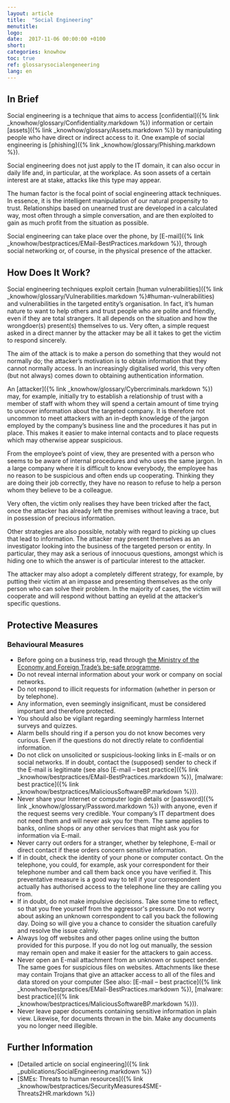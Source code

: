 ```yaml
---
layout: article
title:  "Social Engineering"
menutitle:
logo:
date:  2017-11-06 00:00:00 +0100
short:
categories: knowhow
toc: true
ref: glossarysocialengeneering
lang: en
---
```

## In Brief
Social engineering is a technique that aims to access [confidential]({% link _knowhow/glossary/Confidentiality.markdown %}) information or certain [assets]({% link _knowhow/glossary/Assets.markdown %}) by manipulating people who have direct or indirect access to it. One example of social engineering is [phishing]({% link _knowhow/glossary/Phishing.markdown %}).

Social engineering does not just apply to the IT domain, it can also occur in daily life and, in particular, at the workplace. As soon assets of a certain interest are at stake, attacks like this type may appear.

The human factor is the focal point of social engineering attack techniques. In essence, it is the intelligent manipulation of our natural propensity to trust. Relationships based on unearned trust are developed in a calculated way, most often through a simple conversation, and are then exploited to gain as much profit from the situation as possible.

Social engineering can take place over the phone, by [E-mail]({% link _knowhow/bestpractices/EMail-BestPractices.markdown %}), through social networking or, of course, in the physical presence of the attacker.

## How Does It Work?
Social engineering techniques exploit certain [human vulnerabilities]({% link _knowhow/glossary/Vulnerabilities.markdown %}#human-vulnerabilities) and vulnerabilities in the targeted entity’s organisation. In fact, it’s human nature to want to help others and trust people who are polite and friendly, even if they are total strangers. It all depends on the situation and how the wrongdoer(s) present(s) themselves to us. Very often, a simple request asked in a direct manner by the attacker may be all it takes to get the victim to respond sincerely.

The aim of the attack is to make a person do something that they would not normally do; the attacker’s motivation is to obtain information that they cannot normally access. In an increasingly digitalised world, this very often (but not always) comes down to obtaining authentication information.

An [attacker]({% link _knowhow/glossary/Cybercriminals.markdown %}) may, for example, initially try to establish a relationship of trust with a member of staff with whom they will spend a certain amount of time trying to uncover information about the targeted company. It is therefore not uncommon to meet attackers with an in-depth knowledge of the jargon employed by the company’s business line and the procedures it has put in place. This makes it easier to make internal contacts and to place requests which may otherwise appear suspicious.

From the employee’s point of view, they are presented with a person who seems to be aware of internal procedures and who uses the same jargon. In a large company where it is difficult to know everybody, the employee has no reason to be suspicious and often ends up cooperating. Thinking they are doing their job correctly, they have no reason to refuse to help a person whom they believe to be a colleague.

Very often, the victim only realises they have been tricked after the fact, once the attacker has already left the premises without leaving a trace, but in possession of precious information.

Other strategies are also possible, notably with regard to picking up clues that lead to information. The attacker may present themselves as an investigator looking into the business of the targeted person or entity. In particular, they may ask a serious of innocuous questions, amongst which is hiding one to which the answer is of particular interest to the attacker.

The attacker may also adopt a completely different strategy, for example, by putting their victim at an impasse and presenting themselves as the only person who can solve their problem. In the majority of cases, the victim will cooperate and will respond without batting an eyelid at the attacker’s specific questions.

## Protective Measures

### Behavioural Measures

* Before going on a business trip, read through [the Ministry of the Economy and Foreign Trade’s be-safe programme](https://www.tradeandinvest.lu/invest-in-luxembourg).
* Do not reveal internal information about your work or company on social networks.
* Do not respond to illicit requests for information (whether in person or by telephone).
* Any information, even seemingly insignificant, must be considered important and therefore protected.
* You should also be vigilant regarding seemingly harmless Internet surveys and quizzes.
* Alarm bells should ring if a person you do not know becomes very curious. Even if the questions do not directly relate to confidential information.
* Do not click on unsolicited or suspicious-looking links in E-mails or on social networks. If in doubt, contact the (supposed) sender to check if the E-mail is legitimate (see also [E-mail – best practice]({% link _knowhow/bestpractices/EMail-BestPractices.markdown %}), [malware: best practice]({% link _knowhow/bestpractices/MaliciousSoftwareBP.markdown %})).
* Never share your Internet or computer login details or [password]({% link _knowhow/glossary/Password.markdown %}) with anyone, even if the request seems very credible. Your company’s IT department does not need them and will never ask you for them. The same applies to banks, online shops or any other services that might ask you for information via E-mail.
* Never carry out orders for a stranger, whether by telephone, E-mail or direct contact if these orders concern sensitive information.
* If in doubt, check the identity of your phone or computer contact. On the telephone, you could, for example, ask your correspondent for their telephone number and call them back once you have verified it. This preventative measure is a good way to tell if your correspondent actually has authorised access to the telephone line they are calling you from.
* If in doubt, do not make impulsive decisions. Take some time to reflect, so that you free yourself from the aggressor's pressure. Do not worry about asking an unknown correspondent to call you back the following day. Doing so will give you a chance to consider the situation carefully and resolve the issue calmly.
* Always log off websites and other pages online using the button provided for this purpose. If you do not log out manually, the session may remain open and make it easier for the attackers to gain access.
* Never open an E-mail attachment from an unknown or suspect sender. The same goes for suspicious files on websites. Attachments like these may contain Trojans that give an attacker access to all of the files and data stored on your computer (See also: [E-mail – best practice]({% link _knowhow/bestpractices/EMail-BestPractices.markdown %}), [malware: best practice]({% link _knowhow/bestpractices/MaliciousSoftwareBP.markdown %})).
* Never leave paper documents containing sensitive information in plain view. Likewise, for documents thrown in the bin. Make any documents you no longer need illegible.

## Further Information
* [Detailed article on social engineering]({% link _publications/SocialEngineering.markdown %})
* [SMEs: Threats to human resources]({% link _knowhow/bestpractices/SecurityMeasures4SME-Threats2HR.markdown %})

